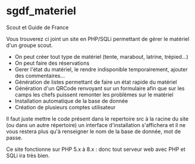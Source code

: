 # sgdf_materiel
Scout et Guide de France

Vous trouverez ci joint un site en PHP/SQLi permettant de gérer le matériel d'un groupe scout.
 - On peut créer tout type de matériel (tente, marabout, latrine, trépied...)
 - On peut faire des réservations
 - Gerer l'état du matériel, le rendre indisponible temporairement, ajouter des commentaires...
 - Génération de listes permettant de faire un état rapide du matériel
 - Génération d'un QRCode renvoyant sur un formulaire afin que sur les camps les chefs puissent remonter les problèmes sur le matériel
 - Installation automatique de la base de donnée
 - Création de plusieurs comptes utilisateur
 
 Il faut juste mettre le code présent dans le repertoire src à la racine du site (ou dans un autre répertoire) un interface d'installation s'affichera et il ne vous restera plus qu'à renseigner le nom de la base de donnée, mot de passe.
 
 Ce site fonctionne sur PHP 5.x à 8.x : donc tout serveur web avec PHP et SQLi ira très bien.
